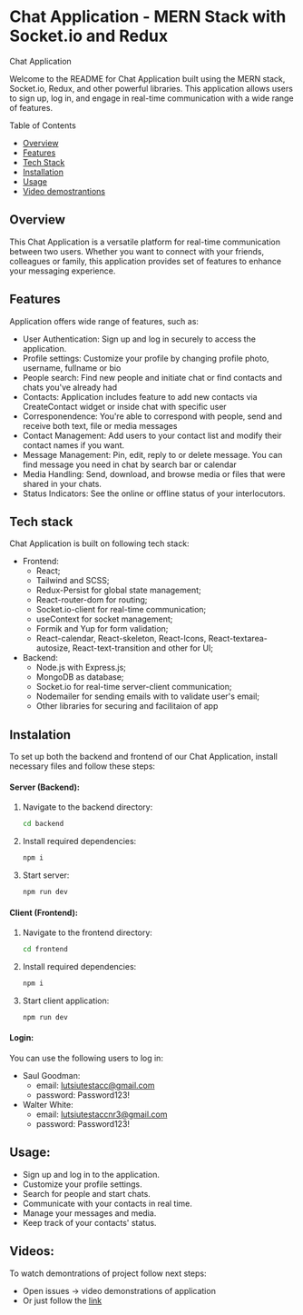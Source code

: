 # Chat Application - MERN Stack with Socket.io and Redux

Chat Application

Welcome to the README for Chat Application built using the MERN stack, Socket.io, Redux, and other powerful libraries.
This application allows users to sign up, log in, and engage in real-time communication with a wide range of features.

Table of Contents

 - [Overview](#overview)
- [Features](#features)
- [Tech Stack](#tech-stack)
- [Installation](#installation)
- [Usage](#usage)
- [Video demostrantions](#videos)

## Overview
This Chat Application is a versatile platform for real-time communication between two users.
Whether you want to connect with your friends, colleagues or family,
this application provides set of features to enhance your messaging experience.

## Features 
Application offers wide range of features, such as: 
 -   User Authentication:
      Sign up and log in securely to access the application.
 -   Profile settings:
       Customize your profile by changing profile photo, username, fullname or bio
-    People search:
     Find new people and initiate chat or find contacts and chats you've already had
-    Contacts:
     Application includes feature to add new contacts via CreateContact widget or inside chat with specific user
-    Corresponendence:
      You're able to correspond with people, send and receive both text, file or media messages
-    Contact Management:
      Add users to your contact list and modify their contact names if you want.
-    Message Management:
      Pin, edit, reply to or delete message. You can find message you need in chat by search bar or calendar
-    Media Handling:
       Send, download, and browse media or files that were shared in your chats.
-    Status Indicators:
       See the online or offline status of your interlocutors.

## Tech stack
      
Chat Application is built on following tech stack:
- Frontend: 
  - React;
  - Tailwind and SCSS;
  - Redux-Persist for global state management;
  - React-router-dom for routing;
  - Socket.io-client for real-time communication;
  - useContext for socket management;
  - Formik and Yup for form validation;
  - React-calendar, React-skeleton, React-Icons, React-textarea-autosize, React-text-transition and other for UI;
- Backend:
  - Node.js with Express.js;
  - MongoDB as database;
  - Socket.io for real-time server-client communication;
  - Nodemailer for sending emails with to validate user's email;
  - Other libraries for securing and facilitaion of app

## Instalation
To set up both the backend and frontend of our Chat Application, install necessary files and follow these steps:
  #### Server (Backend):

  1. Navigate to the backend directory:
     ```bash
     cd backend
  2. Install required dependencies:
     ```bash
     npm i
  3. Start server:
     ```bash
     npm run dev

  #### Client (Frontend):
  1. Navigate to the frontend directory:
     ```bash
     cd frontend
  2. Install required dependencies:
     ```bash
     npm i
  3. Start client application:
     ```bash
     npm run dev
  #### Login:
  You can use the following users to log in:
  - Saul Goodman:
    - email: lutsiutestacc@gmail.com
    - password: Password123!
  - Walter White:
    - email: lutsiutestaccnr3@gmail.com
    - password: Password123!

## Usage: 
  - Sign up and log in to the application.
  - Customize your profile settings.
  - Search for people and start chats.
  - Communicate with your contacts in real time.
  - Manage your messages and media.
  - Keep track of your contacts' status.

## Videos: 
 To watch demontrations of project follow next steps: 
 - Open issues -> video demonstrations of application
 - Or just follow the [link](https://github.com/lutsiu/chat-app/issues/1)
